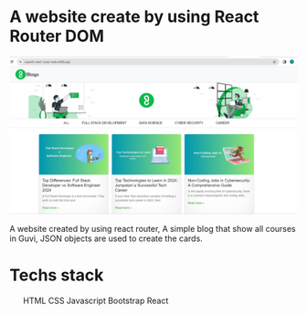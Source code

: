 # A website create by using React Router DOM
<img src="router.png" />

A website created by using react router, A simple blog that show all courses in Guvi, JSON objects are used to create the cards.

# Techs stack
<ul> 
HTML
CSS
Javascript
Bootstrap
React
</ul>
